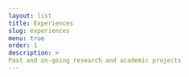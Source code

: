 ```yaml
---
layout: list
title: Experiences
slug: experiences
menu: true
order: 1
description: >
Past and on-going research and academic projects
---
```

